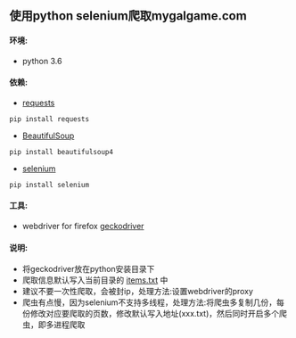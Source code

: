 ## 使用python selenium爬取mygalgame.com

#### 环境:
 - python 3.6

#### 依赖:
 - [requests](http://www.python-requests.org/en/master/user/install/#install)
```pyhton
pip install requests
``` 
 - [BeautifulSoup](https://www.crummy.com/software/BeautifulSoup/bs4/doc/)
```pyhton
pip install beautifulsoup4
``` 
 - [selenium](http://selenium-python.readthedocs.io/installation.html)
```pyhton
pip install selenium
``` 

#### 工具:
 - webdriver for firefox [geckodriver](https://github.com/mozilla/geckodriver/releases/)
 
#### 说明:
 - 将geckodriver放在python安装目录下
 - 爬取信息默认写入当前目录的 [items.txt](https://github.com/Beats0/scripter/blob/master/mygalgame.com_spider/items.txt) 中
 - 建议不要一次性爬取，会被封ip，处理方法:设置webdriver的proxy
 - 爬虫有点慢，因为selenium不支持多线程，处理方法:将爬虫多复制几份，每份修改对应要爬取的页数，修改默认写入地址(xxx.txt)，然后同时开启多个爬虫，即多进程爬取